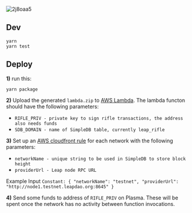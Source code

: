 ![2j8oaa5](https://user-images.githubusercontent.com/163447/51974042-18b64600-2490-11e9-8596-8c05326d6455.gif)


## Dev

```
yarn
yarn test
```

## Deploy

**1)** run this:
  ```
  yarn package
  ```

**2)** Upload the generated `lambda.zip` to [AWS Lambda](https://eu-west-1.console.aws.amazon.com/lambda/home?region=eu-west-1#/functions/sniperRifle). The lambda functon should have the following parameters:
  - `RIFLE_PRIV - private key to sign rifle transactions, the address also needs funds`
  - `SDB_DOMAIN - name of SimpleDB table, currently leap_rifle`

**3)** Set up an [AWS cloudfront rule](https://eu-west-1.console.aws.amazon.com/cloudwatch/home?region=eu-west-1#rules:name=sniperRifleTestnet) for each network with the following parameters:
  - `networkName - unique string to be used in SimpleDB to store block height`
  - `providerUrl - Leap node RPC URL`

  Example Input `Constant: { "networkName": "testnet", "providerUrl": "http://node1.testnet.leapdao.org:8645" }`

**4)** Send some funds to address of `RIFLE_PRIV` on Plasma. These will be spent once the network has no activity between function invocations.
